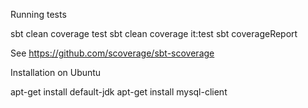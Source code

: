 Running tests

sbt clean coverage test
sbt clean coverage it:test
sbt coverageReport

See https://github.com/scoverage/sbt-scoverage

Installation on Ubuntu

apt-get install default-jdk
apt-get install mysql-client


